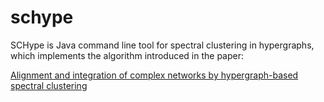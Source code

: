 # schype

SCHype is Java command line tool for spectral clustering in hypergraphs, which implements
the algorithm introduced in the paper: 

[Alignment and integration of complex networks by hypergraph-based spectral clustering](https://doi.org/10.1103/PhysRevE.86.056111)
